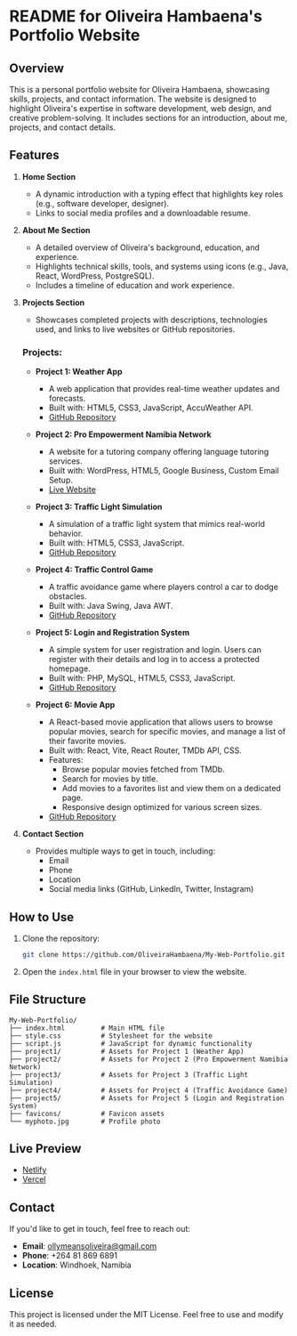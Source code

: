 # README for Oliveira Hambaena's Portfolio Website

## Overview
This is a personal portfolio website for Oliveira Hambaena, showcasing skills, projects, and contact information. The website is designed to highlight Oliveira's expertise in software development, web design, and creative problem-solving. It includes sections for an introduction, about me, projects, and contact details.

## Features
1. **Home Section**
   - A dynamic introduction with a typing effect that highlights key roles (e.g., software developer, designer).
   - Links to social media profiles and a downloadable resume.

2. **About Me Section**
   - A detailed overview of Oliveira's background, education, and experience.
   - Highlights technical skills, tools, and systems using icons (e.g., Java, React, WordPress, PostgreSQL).
   - Includes a timeline of education and work experience.

3. **Projects Section**
   - Showcases completed projects with descriptions, technologies used, and links to live websites or GitHub repositories.

   ### Projects:
   - **Project 1: Weather App**
     - A web application that provides real-time weather updates and forecasts.
     - Built with: HTML5, CSS3, JavaScript, AccuWeather API.
     - [GitHub Repository](https://github.com/OliveiraHambaena/my-coding-projects/tree/main/weather%20app)

   - **Project 2: Pro Empowerment Namibia Network**
     - A website for a tutoring company offering language tutoring services.
     - Built with: WordPress, HTML5, Google Business, Custom Email Setup.
     - [Live Website](https://proempowermentnamibianetwork.org/)

   - **Project 3: Traffic Light Simulation**
     - A simulation of a traffic light system that mimics real-world behavior.
     - Built with: HTML5, CSS3, JavaScript.
     - [GitHub Repository](https://github.com/OliveiraHambaena/my-coding-projects/tree/main/traffic%20lights)

   - **Project 4: Traffic Control Game**
     - A traffic avoidance game where players control a car to dodge obstacles.
     - Built with: Java Swing, Java AWT.
     - [GitHub Repository](https://github.com/OliveiraHambaena/my-coding-projects/tree/main/traffic%20control%20game)

   - **Project 5: Login and Registration System**
     - A simple system for user registration and login. Users can register with their details and log in to access a protected homepage.
     - Built with: PHP, MySQL, HTML5, CSS3, JavaScript.
     - [GitHub Repository](https://github.com/OliveiraHambaena/my-coding-projects/tree/main/Login)

   - **Project 6: Movie App**
     - A React-based movie application that allows users to browse popular movies, search for specific movies, and manage a list of their favorite movies.
     - Built with: React, Vite, React Router, TMDb API, CSS.
     - Features:
       - Browse popular movies fetched from TMDb.
       - Search for movies by title.
       - Add movies to a favorites list and view them on a dedicated page.
       - Responsive design optimized for various screen sizes.
     - [GitHub Repository](https://github.com/OliveiraHambaena/my-coding-projects/tree/main/Movie%20App)

4. **Contact Section**
   - Provides multiple ways to get in touch, including:
     - Email
     - Phone
     - Location
     - Social media links (GitHub, LinkedIn, Twitter, Instagram)

## How to Use
1. Clone the repository:
   ```bash
   git clone https://github.com/OliveiraHambaena/My-Web-Portfolio.git
   ```
2. Open the `index.html` file in your browser to view the website.

## File Structure
```
My-Web-Portfolio/
├── index.html         # Main HTML file
├── style.css          # Stylesheet for the website
├── script.js          # JavaScript for dynamic functionality
├── project1/          # Assets for Project 1 (Weather App)
├── project2/          # Assets for Project 2 (Pro Empowerment Namibia Network)
├── project3/          # Assets for Project 3 (Traffic Light Simulation)
├── project4/          # Assets for Project 4 (Traffic Avoidance Game)
├── project5/          # Assets for Project 5 (Login and Registration System)
├── favicons/          # Favicon assets
└── myphoto.jpg        # Profile photo
```

## Live Preview
- [Netlify](https://oliveirahambaenawebportfolio.netlify.app/)
- [Vercel](https://oliveirahambaenawebportforlio.vercel.app/)

## Contact
If you'd like to get in touch, feel free to reach out:

- **Email**: ollymeansoliveira@gmail.com
- **Phone**: +264 81 869 6891
- **Location**: Windhoek, Namibia

## License
This project is licensed under the MIT License. Feel free to use and modify it as needed.
